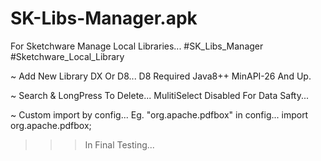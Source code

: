 # SK-Libs-Manager.apk
For Sketchware Manage Local Libraries...
#SK_Libs_Manager
#Sketchware_Local_Library

~ Add New Library DX Or D8...
    D8 Required Java8++ MinAPI-26 And Up.

~ Search & LongPress To Delete...
    MulitiSelect Disabled For Data Safty...

~ Custom import by config...
    Eg. "org.apache.pdfbox" in config...
    import org.apache.pdfbox;

>>>In Final Testing...

